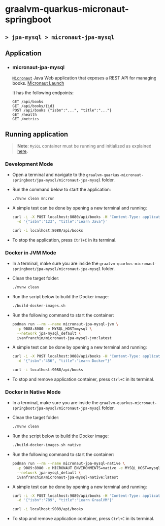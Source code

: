 # graalvm-quarkus-micronaut-springboot
## `> jpa-mysql > micronaut-jpa-mysql`

## Application

- ### micronaut-jpa-mysql

  [`Micronaut`](https://micronaut.io/) Java Web application that exposes a REST API for managing books. [Micronaut Launch](https://micronaut.io/launch?type=DEFAULT&name=micronaut-jpa-mysql&package=com.ivanfranchin.micronautjpamysql&javaVersion=JDK_17&lang=JAVA&build=MAVEN&test=JUNIT&features=jib&features=graalvm&features=http-client&features=micrometer-prometheus&features=validation&features=jackson-databind&features=mysql&features=lombok&features=data-jpa&version=4.7.6)

  It has the following endpoints:
  ```text
  GET /api/books
  GET /api/books/{id}
  POST /api/books {"isbn":"...", "title":"..."}
  GET /health
  GET /metrics
  ```

## Running application

> **Note**: `MySQL` container must be running and initialized as explained [here](https://github.com/ivangfr/graalvm-quarkus-micronaut-springboot/tree/master/jpa-mysql#start-environment).

### Development Mode

- Open a terminal and navigate to the `graalvm-quarkus-micronaut-springboot/jpa-mysql/micronaut-jpa-mysql` folder.

- Run the command below to start the application:
  ```bash
  ./mvnw clean mn:run
  ```

- A simple test can be done by opening a new terminal and running:
  ```bash
  curl -i -X POST localhost:8080/api/books -H "Content-Type: application/json" \
    -d '{"isbn":"123", "title":"Learn Java"}'
  
  curl -i localhost:8080/api/books
  ```

- To stop the application, press `Ctrl+C` in its terminal.

### Docker in JVM Mode

- In a terminal, make sure you are inside the `graalvm-quarkus-micronaut-springboot/jpa-mysql/micronaut-jpa-mysql` folder.

- Clean the target folder:
  ```bash
  ./mvnw clean
  ```

- Run the script below to build the Docker image:
  ```bash
  ./build-docker-images.sh
  ```

- Run the following command to start the container:
  ```bash
  podman run --rm --name micronaut-jpa-mysql-jvm \
    -p 9088:8080 -e MYSQL_HOST=mysql \
    --network jpa-mysql_default \
    ivanfranchin/micronaut-jpa-mysql-jvm:latest
  ```

- A simple test can be done by opening a new terminal and running:
  ```bash
  curl -i -X POST localhost:9088/api/books -H "Content-Type: application/json" \
    -d '{"isbn":"456", "title":"Learn Docker"}'
  
  curl -i localhost:9088/api/books
  ```

- To stop and remove application container, press `Ctrl+C` in its terminal.

### Docker in Native Mode

- In a terminal, make sure you are inside the `graalvm-quarkus-micronaut-springboot/jpa-mysql/micronaut-jpa-mysql` folder.

- Clean the target folder:
  ```bash
  ./mvnw clean
  ```

- Run the script below to build the Docker image:
  ```bash
  ./build-docker-images.sh native
  ```

- Run the following command to start the container:
  ```bash
  podman run --rm --name micronaut-jpa-mysql-native \
    -p 9089:8080 -e MICRONAUT_ENVIRONMENTS=native -e MYSQL_HOST=mysql \
    --network jpa-mysql_default \
    ivanfranchin/micronaut-jpa-mysql-native:latest
  ```

- A simple test can be done by opening a new terminal and running:
  ```bash
  curl -i -X POST localhost:9089/api/books -H "Content-Type: application/json" \
    -d '{"isbn":"789", "title":"Learn GraalVM"}'
  
  curl -i localhost:9089/api/books
  ```

- To stop and remove application container, press `Ctrl+C` in its terminal.
